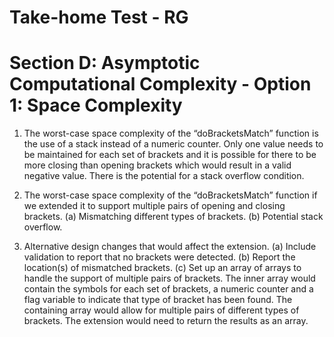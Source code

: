# Take-home Test - RG



# Section D: Asymptotic Computational Complexity - Option 1: Space Complexity

1. The worst-case space complexity of the “doBracketsMatch” function is the use of a stack instead of a numeric counter. Only one value needs to be maintained for each set of brackets and it is possible for there to be more closing than opening brackets which would result in a valid negative value. There is the potential for a stack overflow condition.


2. The worst-case space complexity of the “doBracketsMatch” function if we extended it to support multiple pairs of opening and closing brackets.   (a) Mismatching different types of brackets. (b) Potential stack overflow. 
  

3.   Alternative design changes that would affect the extension. (a) Include validation to report that no brackets were detected. (b) Report the location(s) of mismatched brackets. (c) Set up an array of arrays to handle the support of multiple pairs of brackets. The inner array would contain the symbols for each set of brackets, a numeric counter and a flag variable to indicate that type of bracket has been found. The containing array would allow for multiple pairs of different types of brackets. The extension would need to return the results as an array. 


